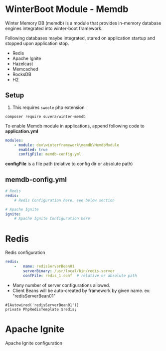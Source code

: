 # WinterBoot Module - Memdb

Winter Memory DB (memdb) is a module that provides in-memory database engines integrated into winter-boot framework.

Following databases maybe integrated, stared on application startup and stopped upon application stop.

- Redis
- Apache Ignite
- Hazelcast
- Memcached
- RocksDB
- H2


## Setup

1. This requires `swoole` php extension

```shell
composer require suvera/winter-memdb
```

To enable Memdb module in applications, append following code to **application.yml**

```yaml
modules:
    - module: dev\winterframework\memdb\MemdbModule
      enabled: true
      configFile: memdb-config.yml

```

**configFile** is a file path (relative to config dir or absolute path)


## memdb-config.yml

```yaml
# Redis
redis:
    # Redis Configuration here, see below section

# Apache Ignite
ignite:
    # Apache Ignite Configuration here

```

# Redis

Redis configuration

```yaml
redis:
    -   name: redisServerBean01
        serverBinary: /usr/local/bin/redis-server
        confFile: redis_1.conf  # relative or absolute path
```

- Many number of server configurations allowed.
- Client Beans will be auto-created by framework by given name.  ex: "redisServerBean01"
```phpt
#[Autowired('redisServerBean01')]
private PhpRedisTemplate $redis;
```


# Apache Ignite

Apache Ignite configuration
